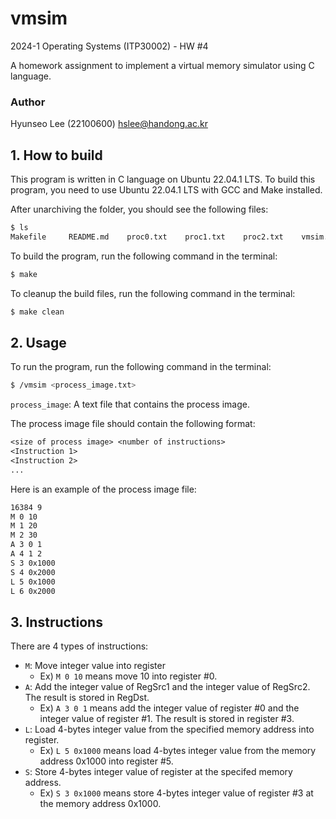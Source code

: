 # vmsim
2024-1 Operating Systems (ITP30002) - HW #4

A homework assignment to implement a virtual memory simulator using C language.

### Author
Hyunseo Lee (22100600) <hslee@handong.ac.kr>

## 1. How to build
This program is written in C language on Ubuntu 22.04.1 LTS. To build this program, you need to use Ubuntu 22.04.1 LTS with GCC and Make installed.

After unarchiving the folder, you should see the following files:
```bash
$ ls
Makefile     README.md    proc0.txt    proc1.txt    proc2.txt    vmsim.h      vmsim_main.c vmsim_main.h vmsim_op.c   vmsim_op.h
```

To build the program, run the following command in the terminal:
```bash
$ make
```

To cleanup the build files, run the following command in the terminal:
```bash
$ make clean
```

## 2. Usage
To run the program, run the following command in the terminal:
```bash
$ /vmsim <process_image.txt>
```

`process_image`: A text file that contains the process image.

The process image file should contain the following format:
```txt
<size of process image> <number of instructions>
<Instruction 1>
<Instruction 2>
...
```

Here is an example of the process image file:
```txt
16384 9
M 0 10
M 1 20
M 2 30
A 3 0 1
A 4 1 2
S 3 0x1000
S 4 0x2000
L 5 0x1000
L 6 0x2000
```

## 3. Instructions

There are 4 types of instructions:
- `M`: Move integer value into register
    - Ex) `M 0 10` means move 10 into register #0.
- `A`: Add the integer value of RegSrc1 and the integer value of RegSrc2. The result is stored in RegDst.
    - Ex) `A 3 0 1` means add the integer value of register #0 and the integer value of register #1. The result is stored in register #3.
- `L`: Load 4-bytes integer value from the specified memory address into register.
    - Ex) `L 5 0x1000` means load 4-bytes integer value from the memory address 0x1000 into register #5.
- `S`: Store 4-bytes integer value of register at the specifed memory address.
    - Ex) `S 3 0x1000` means store 4-bytes integer value of register #3 at the memory address 0x1000.
